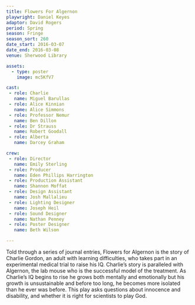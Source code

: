 ```yaml
---
title: Flowers For Algernon
playwright: Daniel Keyes
adaptor: David Rogers
period: Spring
season: Fringe
season_sort: 260
date_start: 2016-03-07
date_end: 2016-03-08
venue: Sherwood Library

assets:
  - type: poster
    image: mc5KfV7

cast:
 - role: Charlie
   name: Miguel Barullas
 - role: Alice Kinnian
   name: Alice Simmons
 - role: Professor Nemur
   name: Ben Dillon
 - role: Dr Strauss
   name: Robert Goodall
 - role: Alberta
   name: Darcey Graham

crew:
 - role: Director
   name: Emily Sterling
 - role: Producer
   name: Eden Phillips Harrington
 - role: Production Assistant
   name: Shannon Moffat
 - role: Design Assistant
   name: Josh Mallalieu
 - role: Lighting Designer
   name: Joseph Heil
 - role: Sound Designer
   name: Nathan Penney
 - role: Poster Designer
   name: Beth Wilson

---
```


Told through a series of journal entries, Flowers for Algernon is the story of Charlie Gordon, an adult with learning difficulties, who takes part in an experimental medical trial to raise his IQ. Charlie’s story is paralleled with Algernon, the lab mouse who is the successful model of the treatment. As Charlie’s IQ begins to rise he grows both mentally and emotionally but his growth is unsustainable and before too long, he becomes more isolated than he ever was before. This play asks questions about innocence and disability, and whether it is right for scientists to play God.
